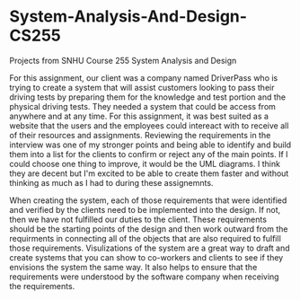 # System-Analysis-And-Design-CS255
Projects from SNHU Course 255 System Analysis and Design

For this assignment, our client was a company named DriverPass who is trying to create a system that will assist customers looking to pass their driving tests by preparing them for the knowledge and test portion and the physical driving tests. They needed a system that could be access from anywhere and at any time. For this assignment, it was best suited as a website that the users and the employees could intereact with to receive all of their resources and assignments. Reviewing the requirements in the interview was one of my stronger points and being able to identify and build them into a list for the clients to confirm or reject any of the main points. If I could choose one thing to improve, it would be the UML diagrams. I think they are decent but I'm excited to be able to create them faster and without thinking as much as I had to during these assignemnts. 

When creating the system, each of those requirements that were identified and verified by the clients need to be implemented into the design. If not, then we have not fulfilled our duties to the client. These requirements should be the starting points of the design and then work outward from the requirments in connecting all of the objects that are also required to fulfill those requirements. Visulizations of the system are a great way to draft and create systems that you can show to co-workers and clients to see if they envisions the system the same way. It also helps to ensure that the requirements were understood by the software company when receiving the requirements. 
